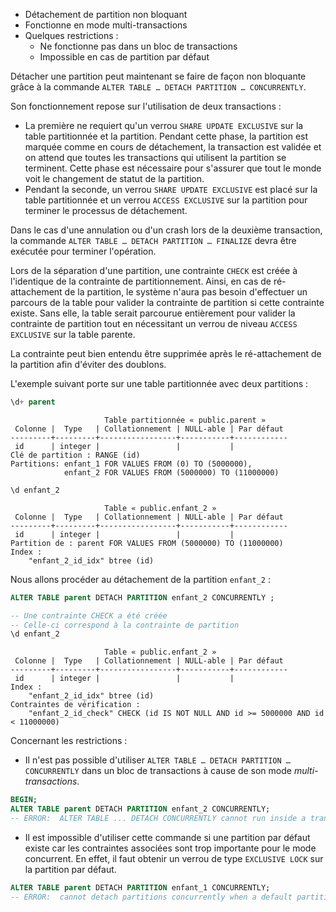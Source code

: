 <!--
Les commits sur ce sujet sont :

* https://commitfest.postgresql.org/32/2714/
* https://git.postgresql.org/gitweb/?p=postgresql.git;a=commit;h=71f4c8c6f74ba021e55d35b1128d22fb8c6e1629

Discussion

* https://gitlab.dalibo.info/formation/workshops/-/issues/108

-->

<div class="slide-content">

* Détachement de partition non bloquant
* Fonctionne en mode multi-transactions
* Quelques restrictions :
    * Ne fonctionne pas dans un bloc de transactions
    * Impossible en cas de partition par défaut

</div>

<div class="notes">

Détacher une partition peut maintenant se faire de façon non bloquante grâce à
la commande `ALTER TABLE … DETACH PARTITION … CONCURRENTLY`.

Son fonctionnement repose sur l'utilisation de deux transactions :

* La première ne requiert qu'un verrou `SHARE UPDATE EXCLUSIVE` sur la table
  partitionnée et la partition. Pendant cette phase, la partition est marquée
  comme en cours de détachement, la transaction est validée et on attend
  que toutes les transactions qui utilisent la partition se terminent. Cette
  phase est nécessaire pour s'assurer que tout le monde voit le changement de
  statut de la partition.
* Pendant la seconde, un verrou `SHARE UPDATE EXCLUSIVE` est placé sur la table
  partitionnée et un verrou `ACCESS EXCLUSIVE` sur la partition pour terminer
  le processus de détachement.

Dans le cas d'une annulation ou d'un crash lors de la deuxième transaction,
la commande `ALTER TABLE … DETACH PARTITION … FINALIZE` devra être exécutée
pour terminer l'opération.

Lors de la séparation d'une partition, une contrainte `CHECK` est créée à 
l'identique de la contrainte de partitionnement.
Ainsi, en cas de ré-attachement de la partition, le système n'aura pas besoin
d'effectuer un parcours de la table pour valider la contrainte de partition si
cette contrainte existe.
Sans elle, la table serait parcourue entièrement pour valider la contrainte de 
partition tout en nécessitant un verrou de niveau `ACCESS EXCLUSIVE` sur la table parente.

La contrainte peut bien entendu être supprimée après le ré-attachement de la partition 
afin d'éviter des doublons.

L'exemple suivant porte sur une table partitionnée avec deux partitions :

```sql
\d+ parent
```
```text
                     Table partitionnée « public.parent »
 Colonne |  Type   | Collationnement | NULL-able | Par défaut 
---------+---------+-----------------+-----------+------------
 id      | integer |                 |           |            
Clé de partition : RANGE (id)
Partitions: enfant_1 FOR VALUES FROM (0) TO (5000000),
            enfant_2 FOR VALUES FROM (5000000) TO (11000000)
```
```sql
\d enfant_2
```
```text
                     Table « public.enfant_2 »
 Colonne |  Type   | Collationnement | NULL-able | Par défaut 
---------+---------+-----------------+-----------+------------
 id      | integer |                 |           |            
Partition de : parent FOR VALUES FROM (5000000) TO (11000000)
Index :
    "enfant_2_id_idx" btree (id)
```

Nous allons procéder au détachement de la partition `enfant_2` :
```sql
ALTER TABLE parent DETACH PARTITION enfant_2 CONCURRENTLY ;

-- Une contrainte CHECK a été créée
-- Celle-ci correspond à la contrainte de partition
\d enfant_2
```
```text
                     Table « public.enfant_2 »
 Colonne |  Type   | Collationnement | NULL-able | Par défaut 
---------+---------+-----------------+-----------+------------
 id      | integer |                 |           |            
Index :
    "enfant_2_id_idx" btree (id)
Contraintes de vérification :
    "enfant_2_id_check" CHECK (id IS NOT NULL AND id >= 5000000 AND id < 11000000)
```

Concernant les restrictions :

* Il n'est pas possible d'utiliser `ALTER TABLE … DETACH PARTITION … CONCURRENTLY`
  dans un bloc de transactions à cause de son mode _multi-transactions_.

```sql
BEGIN;
ALTER TABLE parent DETACH PARTITION enfant_2 CONCURRENTLY;
-- ERROR:  ALTER TABLE ... DETACH CONCURRENTLY cannot run inside a transaction block
```

* Il est impossible d'utiliser cette commande si une partition par défaut existe
  car les contraintes associées sont trop importante pour le mode concurrent. En
  effet, il faut obtenir un verrou de type `EXCLUSIVE LOCK` sur la partition par
  défaut.

```sql
ALTER TABLE parent DETACH PARTITION enfant_1 CONCURRENTLY;
-- ERROR:  cannot detach partitions concurrently when a default partition exists
```

</div>
